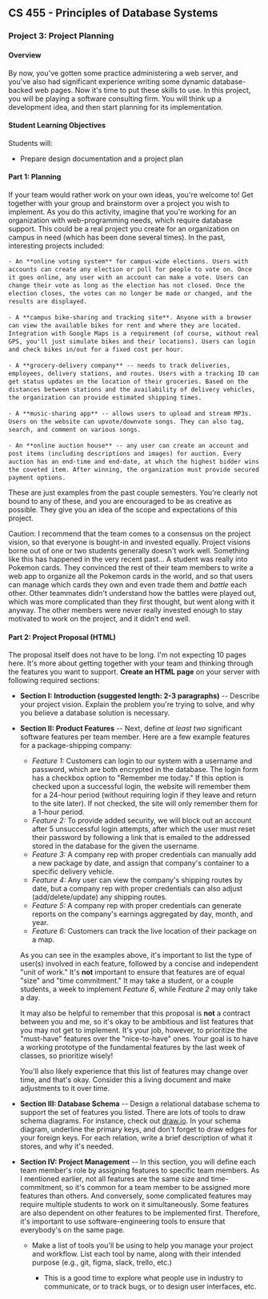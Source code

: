## CS 455 - Principles of Database Systems

### Project 3: Project Planning

#### Overview

By now, you've gotten some practice administering a web server, and you've also had significant experience writing some dynamic database-backed web pages. Now it's time to put these skills to use. In this project, you will be playing a software consulting firm. You will think up a development idea, and then start planning for its implementation.

#### Student Learning Objectives

Students will:

- Prepare design documentation and a project plan

#### Part 1: Planning

If your team would rather work on your own ideas, you're welcome to! Get together with your group and brainstorm over a project you wish to implement. As you do this activity, imagine that you're working for an organization with web-programming needs, which require database support. This could be a real project you create for an organization on campus in need (which has been done several times). In the past, interesting projects included:

    - An **online voting system** for campus-wide elections. Users with accounts can create any election or poll for people to vote on. Once it goes online, any user with an account can make a vote. Users can change their vote as long as the election has not closed. Once the election closes, the votes can no longer be made or changed, and the results are displayed.

    - A **campus bike-sharing and tracking site**. Anyone with a browser can view the available bikes for rent and where they are located. Integration with Google Maps is a requirement (of course, without real GPS, you'll just simulate bikes and their locations). Users can login and check bikes in/out for a fixed cost per hour.

    - A **grocery-delivery company** -- needs to track deliveries, employees, delivery stations, and routes. Users with a tracking ID can get status updates on the location of their groceries. Based on the distances between stations and the availability of delivery vehicles, the organization can provide estimated shipping times.

    - A **music-sharing app** -- allows users to upload and stream MP3s. Users on the website can upvote/downvote songs. They can also tag, search, and comment on various songs.

    - An **online auction house** -- any user can create an account and post items (including descriptions and images) for auction. Every auction has an end-time and end-date, at which the highest bidder wins the coveted item. After winning, the organization must provide secured payment options.

These are just examples from the past couple semesters. You're clearly not bound to any of these, and you are encouraged to be as creative as possible. They give you an idea of the scope and expectations of this project.

Caution: I recommend that the team comes to a consensus on the project vision, so that everyone is bought-in and invested equally. Project visions borne out of one or two students generally doesn't work well. Something like this has happened in the very recent past... A student was really into Pokemon cards. They convinced the rest of their team members to write a web app to organize all the Pokemon cards in the world, and so that users can manage which cards they own and even trade them and _battle_ each other. Other teammates didn't understand how the battles were played out, which was more complicated than they first thought, but went along with it anyway. The other members were never really invested enough to stay motivated to work on the project, and it didn't end well.

#### Part 2: Project Proposal (HTML)

The proposal itself does not have to be long. I'm not expecting 10 pages here. It's more about getting together with your team and thinking through the features you want to support. **Create an HTML page** on your server with following required sections:

- **Section I: Introduction (suggested length: 2-3 paragraphs)** -- Describe your project vision. Explain the problem you're trying to solve, and why you believe a database solution is necessary.

- **Section II: Product Features** -- Next, define _at least two_ significant software features per team member. Here are a few example features for a package-shipping company:

  - _Feature 1:_ Customers can login to our system with a username and password, which are both encrypted in the database. The login form has a checkbox option to "Remember me today." If this option is checked upon a successful login, the website will remember them for a 24-hour period (without requiring login if they leave and return to the site later). If not checked, the site will only remember them for a 1-hour period.
  - _Feature 2:_ To provide added security, we will block out an account after 5 unsuccessful login attempts, after which the user must reset their password by following a link that is emailed to the addressed stored in the database for the given the username.
  - _Feature 3:_ A company rep with proper credentials can manually add a new package by date, and assign that company's container to a specific delivery vehicle.
  - _Feature 4:_ Any user can view the company's shipping routes by date, but a company rep with proper credentials can also adjust (add/delete/update) any shipping routes.
  - _Feature 5:_ A company rep with proper credentials can generate reports on the company's earnings aggregated by day, month, and year.
  - _Feature 6:_ Customers can track the live location of their package on a map.

  As you can see in the examples above, it's important to list the type of user(s) involved in each feature, followed by a concise and independent "unit of work." It's **not** important to ensure that features are of equal "size" and "time commitment." It may take a student, or a couple students, a week to implement _Feature 6_, while _Feature 2_ may only take a day.

  It may also be helpful to remember that this proposal is **not** a contract between you and me, so it's okay to be ambitious and list features that you may not get to implement. It's your job, however, to prioritize the "must-have" features over the "nice-to-have" ones. Your goal is to have a working prototype of the fundamental features by the last week of classes, so prioritize wisely!

  You'll also likely experience that this list of features may change over time, and that's okay. Consider this a living document and make adjustments to it over time.

- **Section III: Database Schema** -- Design a relational database schema to support the set of features you listed. There are lots of tools to draw schema diagrams. For instance, check out [draw.io](https://draw.io). In your schema diagram, underline the primary keys, and don't forget to draw edges for your foreign keys. For each relation, write a brief description of what it stores, and why it's needed.

- **Section IV: Project Management** -- In this section, you will define each team member's role by assigning features to specific team members. As I mentioned earlier, not all features are the same size and time-commitment, so it's common for a team member to be assigned more features than others. And conversely, some complicated features may require multiple students to work on it simultaneously. Some features are also dependent on other features to be implemented first. Therefore, it's important to use software-engineering tools to ensure that everybody's on the same page.

  - Make a list of tools you'll be using to help you manage your project and workflow. List each tool by name, along with their intended purpose (e.g., git, figma, slack, trello, etc.)
    - This is a good time to explore what people use in industry to communicate, or to track bugs, or to design user interfaces, etc.
    <!-- - You should summarize how you intend to communicate to your team members (e.g., meeting frequency).
  - You should use project-management tools like [Trello](https://trello.com) to organize your application's features, notes, and to track overall progress. -->
  - Finally, you must produce a Gantt Chart that communicates your timeline and milestones. Throughout the weeks of your project's implementation, I will hold you accountable based on your proposed timeline, with the understanding that plans and features do change. Here is an example Gantt Chart:

    <img src="figures/timeline.png" width="550px"/>

#### Miscellanea

- Your project must be hosted on the server to which you have access. Please don't use another 3rd party host. This why, I always have direct access to your server and code.
- If you're interested in trying out another database system like MySQL/MariaDB/PostgreSQL, you're more than welcome to. The only requirement is that the database system you choose must be relational in nature.
  - You cannot use document-object storage systems like MongoDB and CouchDB.
  - You're also reminded that different implementations may support different "flavors" of SQL. That means there may be significant variations to the syntax you're already familiar with.
- Backend programming using PHP and HTML is sufficient for this project.
  - However, if you know JavaScript, you're welcome to integrate that into your code.
    Make sure the language you ultimately choose is one that everyone is comfortable using. This is why a PHP-only option is still recommended for all teams.
  - You have to do the bulk of the work, so heavy reliance on pre-made libraries and other web toolkits are discouraged. If you're not sure, run it past me first.
- Code sharing: I strongly recommend everyone getting onboard with using git and hosting their code on github to manage your source code. It will also make project submission easy!

#### Submission

List the group membership on your proposal page. Go to [Canvas](https://canvas.pugetsound.edu) and submit the URL to your proposal under the `Project 3` Dropbox.

#### Grading

```
This assignment will be graded out of 40 points:
[10pt] You have defined a set of sensible features for your application. There are at least two features per team member.
[10pt] Your project management plan includes a Gantt chart that estimates task delegation, timeline, and milestones.
       A communication plan is also required.
[ 5pt] A list of tools you plan on using for project manage is required.
[15pt] An appropriate relational schema diagram is given to support your project.
```
